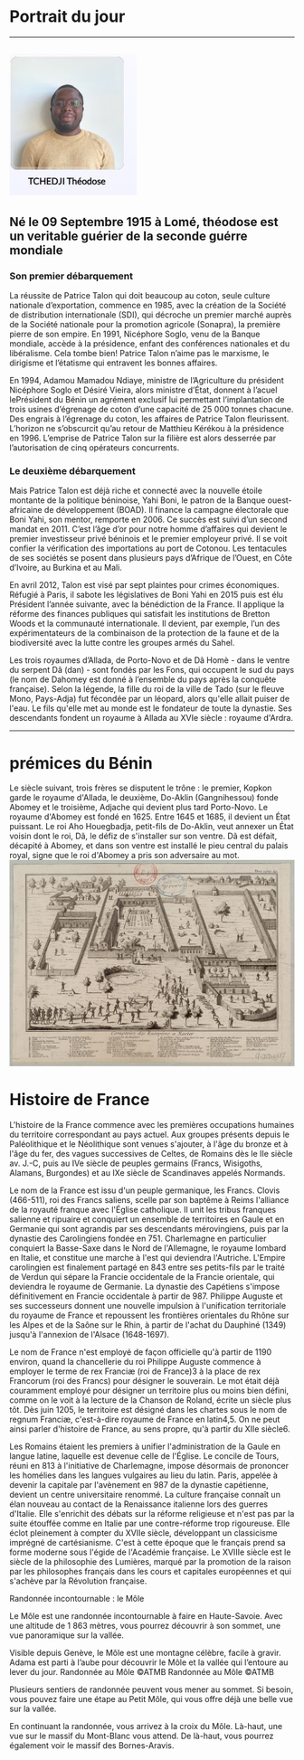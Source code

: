 # Portrait du jour


-----
![téodose](./teodoseé.JPG "Voici le portarait du futur présudent de Lomé")
-----
## Né le 09 Septembre 1915 à Lomé, théodose est un veritable guérier de la seconde guérre mondiale


 ###  Son premier débarquement 
La réussite de Patrice Talon qui doit beaucoup au coton, seule culture nationale d’exportation, commence en 1985, avec la création de la Société de distribution internationale (SDI), qui décroche un premier marché auprès de la Société nationale pour la promotion agricole (Sonapra), la première pierre de son empire. En 1991, Nicéphore Soglo, venu de la Banque mondiale, accède à la présidence, enfant des conférences nationales et du libéralisme. Cela tombe bien! Patrice Talon n’aime pas le marxisme, le dirigisme et l’étatisme qui entravent les bonnes affaires.

En 1994, Adamou Mamadou Ndiaye, ministre de l’Agriculture du président Nicéphore Soglo et Désiré Vieira, alors ministre d’État, donnent à l’acuel lePrésident du Bénin un agrément exclusif lui permettant l’implantation de trois usines d’égrenage de coton d’une capacité de 25 000 tonnes chacune. Des engrais à l’égrenage du coton, les affaires de Patrice Talon fleurissent. L’horizon ne s’obscurcit qu’au retour de Matthieu Kérékou à la présidence en 1996. L’emprise de Patrice Talon sur la filière est alors desserrée par l’autorisation de cinq opérateurs concurrents.

### Le deuxième débarquement
Mais Patrice Talon est déjà riche et connecté avec la nouvelle étoile montante de la politique béninoise, Yahi Boni, le patron de la Banque ouest-africaine de développement (BOAD). Il finance la campagne électorale que Boni Yahi, son mentor, remporte en 2006. Ce succès est suivi d’un second mandat en 2011. C’est l’âge d’or pour notre homme d’affaires qui devient le premier investisseur privé béninois et le premier employeur privé. Il se voit confier la vérification des importations au port de Cotonou. Les tentacules de ses sociétés se posent dans plusieurs pays d’Afrique de l’Ouest, en Côte d’Ivoire, au Burkina et au Mali.

En avril 2012, Talon est visé par sept plaintes pour crimes économiques. Réfugié à Paris, il sabote les législatives de Boni Yahi en 2015 puis est élu Président l’année suivante, avec la bénédiction de la France. Il applique la réforme des finances publiques qui satisfait les institutions de Bretton Woods et la communauté internationale. Il devient, par exemple, l’un des expérimentateurs de la combinaison de la protection de la faune et de la biodiversité avec la lutte contre les groupes armés du Sahel.

Les trois royaumes d’Allada, de Porto-Novo et de Dã Homè - dans le ventre du serpent Dã (dan) - sont fondés par les Fons, qui occupent le sud du pays (le nom de Dahomey est donné à l’ensemble du pays après la conquête française). Selon la légende, la fille du roi de la ville de Tado (sur le fleuve Mono, Pays-Adja) fut fécondée par un léopard, alors qu'elle allait puiser de l'eau. Le fils qu'elle met au monde est le fondateur de toute la dynastie. Ses descendants fondent un royaume à Allada au XVIe siècle : royaume d'Ardra.


___
# prémices du Bénin

Le siècle suivant, trois frères se disputent le trône : le premier, Kopkon garde le royaume d'Allada, le deuxième, Do-Aklin (Gangnihessou) fonde Abomey et le troisième, Adjache qui devient plus tard Porto-Novo. Le royaume d'Abomey est fondé en 1625. Entre 1645 et 1685, il devient un État puissant. Le roi Aho Houegbadja, petit-fils de Do-Aklin, veut annexer un État voisin dont le roi, Dã, le défiz de s'installer sur son ventre. Dã est défait, décapité à Abomey, et dans son ventre est installé le pieu central du palais royal, signe que le roi d'Abomey a pris son adversaire au mot. 
![Prémices Bénin](./1280px-Comptoirs_des_Européens_à_Xavier.jpg "Prémices Bénin")

 # Histoire de France 
  
L'histoire de la France commence avec les premières occupations humaines du territoire correspondant au pays actuel. Aux groupes présents depuis le Paléolithique et le Néolithique sont venues s'ajouter, à l'âge du bronze et à l'âge du fer, des vagues successives de Celtes, de Romains dès le IIe siècle av. J.-C, puis au IVe siècle de peuples germains (Francs, Wisigoths, Alamans, Burgondes) et au IXe siècle de Scandinaves appelés Normands.

Le nom de la France est issu d'un peuple germanique, les Francs. Clovis (466-511), roi des Francs saliens, scelle par son baptême à Reims l'alliance de la royauté franque avec l'Église catholique. Il unit les tribus franques salienne et ripuaire et conquiert un ensemble de territoires en Gaule et en Germanie qui sont agrandis par ses descendants mérovingiens, puis par la dynastie des Carolingiens fondée en 751. Charlemagne en particulier conquiert la Basse-Saxe dans le Nord de l'Allemagne, le royaume lombard en Italie, et constitue une marche à l'est qui deviendra l'Autriche. L'Empire carolingien est finalement partagé en 843 entre ses petits-fils par le traité de Verdun qui sépare la Francie occidentale de la Francie orientale, qui deviendra le royaume de Germanie. La dynastie des Capétiens s'impose définitivement en Francie occidentale à partir de 987. Philippe Auguste et ses successeurs donnent une nouvelle impulsion à l'unification territoriale du royaume de France et repoussent les frontières orientales du Rhône sur les Alpes et de la Saône sur le Rhin, à partir de l'achat du Dauphiné (1349) jusqu'à l'annexion de l'Alsace (1648-1697).

Le nom de France n'est employé de façon officielle qu'à partir de 1190 environ, quand la chancellerie du roi Philippe Auguste commence à employer le terme de rex Franciæ (roi de France)3 à la place de rex Francorum (roi des Francs) pour désigner le souverain. Le mot était déjà couramment employé pour désigner un territoire plus ou moins bien défini, comme on le voit à la lecture de la Chanson de Roland, écrite un siècle plus tôt. Dès juin 1205, le territoire est désigné dans les chartes sous le nom de regnum Franciæ, c'est-à-dire royaume de France en latin4,5. On ne peut ainsi parler d'histoire de France, au sens propre, qu'à partir du XIIe siècle6.

Les Romains étaient les premiers à unifier l'administration de la Gaule en langue latine, laquelle est devenue celle de l'Église. Le concile de Tours, réuni en 813 à l'initiative de Charlemagne, impose désormais de prononcer les homélies dans les langues vulgaires au lieu du latin. Paris, appelée à devenir la capitale par l'avènement en 987 de la dynastie capétienne, devient un centre universitaire renommé. La culture française connaît un élan nouveau au contact de la Renaissance italienne lors des guerres d'Italie. Elle s'enrichit des débats sur la réforme religieuse et n'est pas par la suite étouffée comme en Italie par une contre-réforme trop rigoureuse. Elle éclot pleinement à compter du XVIIe siècle, développant un classicisme imprégné de cartésianisme. C'est à cette époque que le français prend sa forme moderne sous l'égide de l'Académie française. Le XVIIIe siècle est le siècle de la philosophie des Lumières, marqué par la promotion de la raison par les philosophes français dans les cours et capitales européennes et qui s'achève par la Révolution française. 



Randonnée incontournable : le Môle

Le Môle est une randonnée incontournable à faire en Haute-Savoie. Avec une altitude de 1 863 mètres, vous pourrez découvrir à son sommet, une vue panoramique sur la vallée.

Visible depuis Genève, le Môle est une montagne célèbre, facile à gravir. Adama est parti à l’aube pour découvrir le Môle et la vallée qui l’entoure au lever du jour.
Randonnée au Môle ©ATMB
Randonnée au Môle ©ATMB

Plusieurs sentiers de randonnée peuvent vous mener au sommet. Si besoin, vous pouvez faire une étape au Petit Môle, qui vous offre déjà une belle vue sur la vallée. 

En continuant la randonnée, vous arrivez à la croix du Môle. Là-haut, une vue sur le massif du Mont-Blanc vous attend. De là-haut, vous pourrez également voir le massif des Bornes-Aravis.

